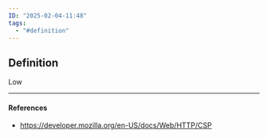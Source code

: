 ```yaml
---
ID: "2025-02-04-11:48"
tags:
  - "#definition"
---
```

## Definition

Low

---
#### References
- https://developer.mozilla.org/en-US/docs/Web/HTTP/CSP

